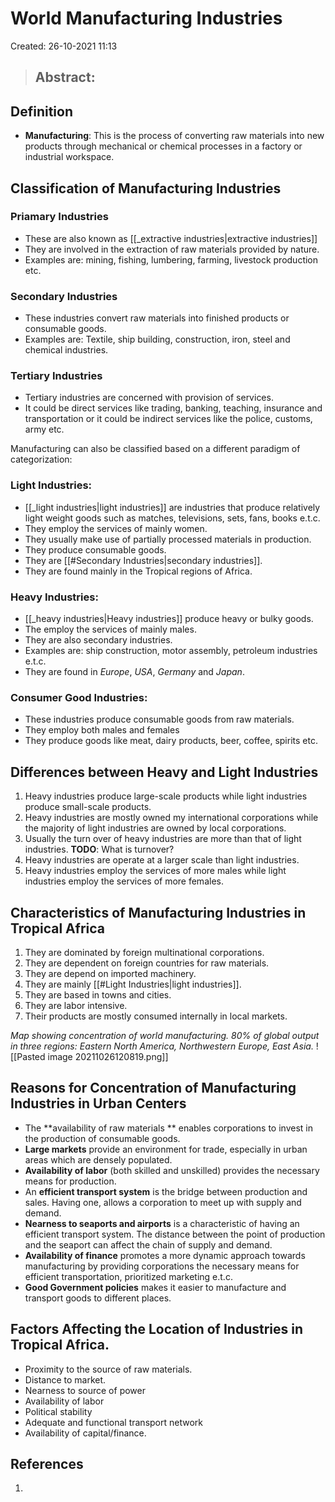 # World Manufacturing Industries 
Created: 26-10-2021 11:13

> ## Abstract:
> 

## Definition
* **Manufacturing**: This is the process of converting raw materials into new products through mechanical or chemical processes in a factory or industrial workspace.

## Classification of Manufacturing Industries
### Priamary Industries
* These are also known as [[_extractive industries|extractive industries]]
* They are involved in the extraction of raw materials provided by nature. 
* Examples are: mining, fishing, lumbering, farming, livestock production etc.

### Secondary Industries
* These industries convert raw materials into finished products or consumable goods.
* Examples are: Textile, ship building, construction, iron, steel and chemical industries.

### Tertiary Industries
* Tertiary industries are concerned with provision of services.
* It could be direct services like trading, banking, teaching, insurance and transportation or it could be indirect services like the police, customs, army etc.

Manufacturing can also be classified based on a different paradigm of categorization:
### Light Industries:
* [[_light industries|light industries]] are industries that produce relatively light weight goods such as matches, televisions, sets, fans, books e.t.c.
* They employ the services of mainly women.
* They usually make use of partially processed materials in production.
* They produce consumable goods.
* They are [[#Secondary Industries|secondary industries]].
* They are found mainly in the Tropical regions of Africa.

### Heavy Industries:
* [[_heavy industries|Heavy industries]] produce heavy or bulky goods.
* The employ the services of mainly males.
* They are also secondary industries.
* Examples are: ship construction, motor assembly, petroleum industries e.t.c.
* They are found in *Europe*, *USA*, *Germany* and *Japan*.

### Consumer Good Industries:
* These industries produce consumable goods from raw materials.
* They employ both males and females
* They produce goods like meat, dairy products, beer, coffee, spirits etc.

## Differences between Heavy and Light Industries
1. Heavy industries produce large-scale products while light industries produce small-scale products.
2. Heavy industries are mostly owned my international corporations while the  majority of light industries are owned by local corporations.
3. Usually the turn over of heavy industries are more than that of light industries. **TODO**: What is turnover?
4. Heavy industries are operate at a larger scale than light industries.
5. Heavy industries employ the services of more males while light industries employ the services of more females.

## Characteristics of Manufacturing Industries in Tropical Africa
1. They are dominated by foreign multinational corporations.
2. They are dependent on foreign countries for raw materials.
3. They are depend on imported machinery.
4. They are mainly [[#Light Industries|light industries]].
5. They are based in towns and cities.
6. They are labor intensive.
7. Their products are mostly consumed internally in local markets.

*Map showing concentration of world manufacturing. $80\%$ of global output in three regions: *Eastern North America*, *Northwestern Europe*, *East Asia*.*
![[Pasted image 20211026120819.png]]

## Reasons for Concentration of Manufacturing Industries in Urban Centers
* The **availability of raw materials ** enables corporations to invest in the production of consumable goods.
* **Large markets** provide an environment for trade, especially in urban areas which are densely populated.
* **Availability of labor** (both skilled and unskilled) provides the necessary means for production. 
* An **efficient transport system** is the bridge between production and sales. Having one, allows a corporation to meet up with supply and demand.
* **Nearness to seaports and airports** is a characteristic of having an efficient transport system. The distance between the point of production and the seaport can affect the chain of supply and demand.
* **Availability of finance** promotes a more dynamic approach towards manufacturing by providing corporations the necessary means for efficient transportation, prioritized marketing e.t.c.
* **Good Government policies** makes it easier to manufacture and transport goods to different places.

## Factors Affecting the Location of Industries in Tropical Africa.
* Proximity to the source of raw materials.
* Distance to market.
* Nearness to source of power
* Availability of labor
* Political stability
* Adequate and functional transport network 
* Availability of capital/finance.


## References
1. 
